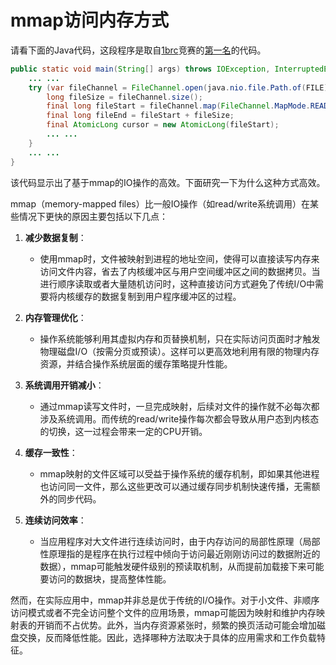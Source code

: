 # mmap访问内存方式

请看下面的Java代码，这段程序是取自[1brc](https://github.com/gunnarmorling/1brc)竞赛的[第一名](https://github.com/gunnarmorling/1brc/blob/main/src/main/java/dev/morling/onebrc/CalculateAverage_thomaswue.java)的代码。

```java
public static void main(String[] args) throws IOException, InterruptedException {
    ... ...
    try (var fileChannel = FileChannel.open(java.nio.file.Path.of(FILE), java.nio.file.StandardOpenOption.READ)) {
        long fileSize = fileChannel.size();
        final long fileStart = fileChannel.map(FileChannel.MapMode.READ_ONLY, 0, fileSize, java.lang.foreign.Arena.global()).address();
        final long fileEnd = fileStart + fileSize;
        final AtomicLong cursor = new AtomicLong(fileStart);
        ... ...
    }
    ... ...
}
```

该代码显示出了基于mmap的IO操作的高效。下面研究一下为什么这种方式高效。

mmap（memory-mapped files）比一般IO操作（如read/write系统调用）在某些情况下更快的原因主要包括以下几点：

1. **减少数据复制**：
   - 使用mmap时，文件被映射到进程的地址空间，使得可以直接读写内存来访问文件内容，省去了内核缓冲区与用户空间缓冲区之间的数据拷贝。当进行顺序读取或者大量随机访问时，这种直接访问方式避免了传统I/O中需要将内核缓存的数据复制到用户程序缓冲区的过程。

2. **内存管理优化**：
   - 操作系统能够利用其虚拟内存和页替换机制，只在实际访问页面时才触发物理磁盘I/O（按需分页或预读）。这样可以更高效地利用有限的物理内存资源，并结合操作系统层面的缓存策略提升性能。

3. **系统调用开销减小**：
   - 通过mmap读写文件时，一旦完成映射，后续对文件的操作就不必每次都涉及系统调用。而传统的read/write操作每次都会导致从用户态到内核态的切换，这一过程会带来一定的CPU开销。

4. **缓存一致性**：
   - mmap映射的文件区域可以受益于操作系统的缓存机制，即如果其他进程也访问同一文件，那么这些更改可以通过缓存同步机制快速传播，无需额外的同步代码。

5. **连续访问效率**：
   - 当应用程序对大文件进行连续访问时，由于内存访问的局部性原理（局部性原理指的是程序在执行过程中倾向于访问最近刚刚访问过的数据附近的数据），mmap可能触发硬件级别的预读取机制，从而提前加载接下来可能要访问的数据块，提高整体性能。

然而，在实际应用中，mmap并非总是优于传统的I/O操作。对于小文件、非顺序访问模式或者不完全访问整个文件的应用场景，mmap可能因为映射和维护内存映射表的开销而不占优势。此外，当内存资源紧张时，频繁的换页活动可能会增加磁盘交换，反而降低性能。因此，选择哪种方法取决于具体的应用需求和工作负载特征。

